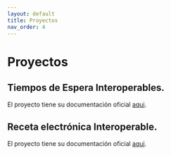 ```yaml
---
layout: default
title: Proyectos
nav_order: 4
---
```


# Proyectos 

## Tiempos de Espera Interoperables.

El proyecto tiene su documentación oficial [aqui](https://interoperabilidad.minsal.cl/SIGTEv2-IG/).

## Receta electrónica Interoperable.

El proyecto tiene su documentación oficial [aqui](https://interoperabilidad.minsal.cl/fhir/ig/snre).

 
